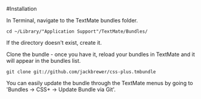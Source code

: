 #Installation

In Terminal, navigate to the TextMate bundles folder.

	cd ~/Library/"Application Support"/TextMate/Bundles/

If the directory doesn't exist, create it.

Clone the bundle - once you have it, reload your bundles in TextMate and it will appear in the bundles list.

	git clone git://github.com/jackbrewer/css-plus.tmbundle

You can easily update the bundle through the TextMate menus by going to 'Bundles -> CSS+ -> Update Bundle via Git'.